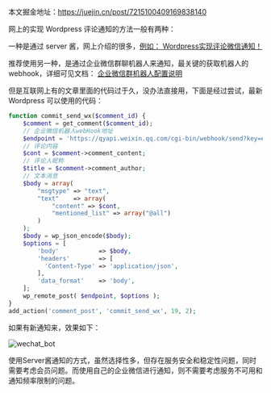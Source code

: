 本文掘金地址：https://juejin.cn/post/7215100409169838140


网上的实现 Wordpress 评论通知的方法一般有两种：

一种是通过 server 酱，网上介绍的很多，[例如： Wordpress实现评论微信通知！](https://juejin.cn/post/6987325221258657828)

推荐使用另一种，是通过企业微信群聊机器人来通知，最关键的获取机器人的 webhook，详细可见文档：
[企业微信群机器人配置说明](https://developer.work.weixin.qq.com/document/path/91770)

但是互联网上有的文章里面的代码过于久，没办法直接用，下面是经过尝试，最新 Wordpress 可以使用的代码：


``` php
function commit_send_wx($comment_id) {
    $comment = get_comment($comment_id);
    // 企业微信机器人webHook地址
    $endpoint = 'https://qyapi.weixin.qq.com/cgi-bin/webhook/send?key=#############';
    // 评论内容
    $cont = $comment->comment_content;
    // 评论人昵称
    $title = $comment->comment_author;
    // 文本消息
    $body = array(
        "msgtype" => "text",
        "text"    => array(
            "content" => $cont,
            "mentioned_list" => array("@all")
        )
    );
    $body = wp_json_encode($body);
    $options = [
        'body'           => $body,
        'headers'        => [
          'Content-Type' => 'application/json',
        ],
        'data_format'    => 'body',
    ];
    wp_remote_post( $endpoint, $options );
}
add_action('comment_post', 'commit_send_wx', 19, 2);
```

如果有新通知来，效果如下：

![wechat_bot](https://p3-juejin.byteimg.com/tos-cn-i-k3u1fbpfcp/ec8579cdafc045419d63e51834cf8de1~tplv-k3u1fbpfcp-zoom-1.image)


使用Server酱通知的方式，虽然选择性多，但存在服务安全和稳定性问题，同时需要考虑会员问题。而使用自己的企业微信进行通知，则不需要考虑服务不可用和通知频率限制的问题。

